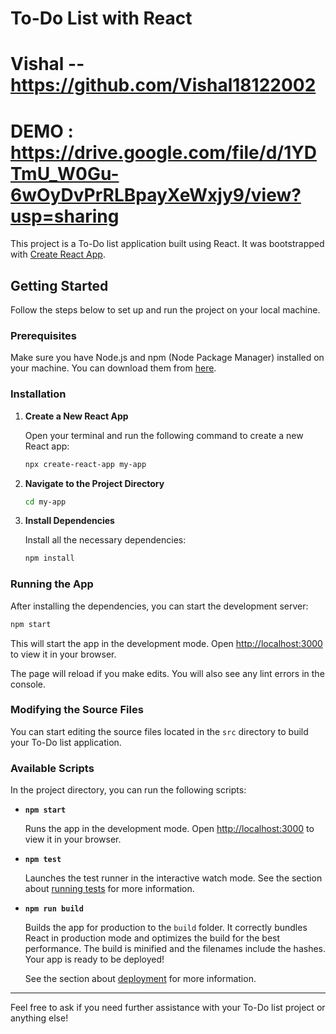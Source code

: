 # To-Do List with React

# Vishal --  https://github.com/Vishal18122002

# DEMO  :    https://drive.google.com/file/d/1YDTmU_W0Gu-6wOyDvPrRLBpayXeWxjy9/view?usp=sharing


This project is a To-Do list application built using React. It was bootstrapped with [Create React App](https://github.com/facebook/create-react-app).

## Getting Started

Follow the steps below to set up and run the project on your local machine.

### Prerequisites

Make sure you have Node.js and npm (Node Package Manager) installed on your machine. You can download them from [here](https://nodejs.org/).

### Installation

1. **Create a New React App**

   Open your terminal and run the following command to create a new React app:

   ```bash
   npx create-react-app my-app
   ```

2. **Navigate to the Project Directory**

   ```bash
   cd my-app
   ```

3. **Install Dependencies**

   Install all the necessary dependencies:

   ```bash
   npm install
   ```

### Running the App

After installing the dependencies, you can start the development server:

```bash
npm start
```

This will start the app in the development mode. Open [http://localhost:3000](http://localhost:3000) to view it in your browser.

The page will reload if you make edits. You will also see any lint errors in the console.

### Modifying the Source Files

You can start editing the source files located in the `src` directory to build your To-Do list application.

### Available Scripts

In the project directory, you can run the following scripts:

- **`npm start`**

  Runs the app in the development mode. Open [http://localhost:3000](http://localhost:3000) to view it in your browser.

- **`npm test`**

  Launches the test runner in the interactive watch mode. See the section about [running tests](https://facebook.github.io/create-react-app/docs/running-tests) for more information.

- **`npm run build`**

  Builds the app for production to the `build` folder. It correctly bundles React in production mode and optimizes the build for the best performance. The build is minified and the filenames include the hashes. Your app is ready to be deployed!

  See the section about [deployment](https://facebook.github.io/create-react-app/docs/deployment) for more information.

---

Feel free to ask if you need further assistance with your To-Do list project or anything else!
